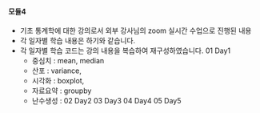 #### 모듈4 
- 기초 통계학에 대한 강의로서 외부 강사님의 zoom 실시간 수업으로 진행된 내용
- 각 일자별 학습 내용은 하기와 같습니다.
- 각 일자별 학습 코드는 강의 내용을 복습하여 재구성하였습니다.
01 Day1
  - 중심치 : mean, median
  - 산포 : variance,
  - 시각화 : boxplot, 
  - 자료요약 : groupby
  - 난수생성 : 
02 Day2
03 Day3
04 Day4
05 Day5
